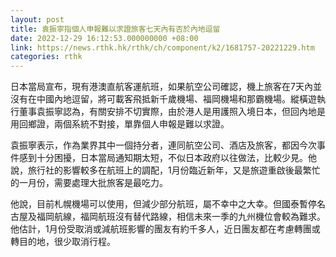 ```yaml
---
layout: post
title: 袁振寧指個人申報難以求證旅客七天內有否於內地逗留
date: 2022-12-29 16:12:53.000000000 +08:00
link: https://news.rthk.hk/rthk/ch/component/k2/1681757-20221229.htm
categories: rthk
---
```


日本當局宣布，現有港澳直航客運航班，如果航空公司確認，機上旅客在7天內並沒有在中國內地逗留，將可載客飛抵新千歲機場、福岡機場和那霸機場。縱橫遊執行董事袁振寧認為，有關安排不切實際，由於港人是用護照入境日本，但回內地是用回鄉證，兩個系統不對接，單靠個人申報是難以求證。

袁振寧表示，作為業界其中一個持分者，連同航空公司、酒店及旅客，都因今次事件感到十分困擾，日本當局通知期太短，不似日本政府以往做法，比較少見。他說，旅行社的影響較多在航班上的調配，1月份臨近新年，又是旅遊重啟後最繁忙的一月份，需要處理大批旅客是最吃力。

他說，目前札幌機場可以使用，但減少部分航班，屬不幸中之大幸。但國泰暫停名古屋及福岡航線，福岡航班沒有替代路線，相信未來一季的九州機位會較為難求。他估計，1月份受取消或減航班影響的團友有約千多人，近日團友都在考慮轉團或轉目的地，很少取消行程。
